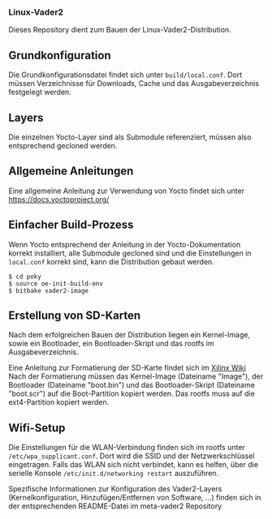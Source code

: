 ### Linux-Vader2
Dieses Repository dient zum Bauen der Linux-Vader2-Distribution.

## Grundkonfiguration
Die Grundkonfigurationsdatei findet sich unter `build/local.conf`. Dort müssen Verzeichnisse für Downloads, Cache und das Ausgabeverzeichnis festgelegt werden.

## Layers
Die einzelnen Yocto-Layer sind als Submodule referenziert, müssen also entsprechend gecloned werden.

## Allgemeine Anleitungen
Eine allgemeine Anleitung zur Verwendung von Yocto findet sich unter https://docs.yoctoproject.org/

## Einfacher Build-Prozess
Wenn Yocto entsprechend der Anleitung in der Yocto-Dokumentation korrekt installiert, alle Submodule gecloned sind und die Einstellungen in `local.conf` korrekt sind, kann die Distribution gebaut werden.

```
$ cd poky
$ source oe-init-build-env
$ bitbake vader2-image
```

## Erstellung von SD-Karten
Nach dem erfolgreichen Bauen der Distribution liegen ein Kernel-Image, sowie ein Bootloader, ein Bootloader-Skript und das rootfs im Ausgabeverzeichnis.

Eine Anleitung zur Formatierung der SD-Karte findet sich im [Xilinx Wiki](https://xilinx-wiki.atlassian.net/wiki/spaces/A/pages/18842385/How+to+format+SD+card+for+SD+boot)
Nach der Formatierung müssen das Kernel-Image (Dateiname "Image"), der Bootloader (Dateiname "boot.bin") und das Bootloader-Skript (Dateiname "boot.scr") auf die Boot-Partition kopiert werden.
Das rootfs muss auf die ext4-Partition kopiert werden.

## Wifi-Setup
Die Einstellungen für die WLAN-Verbindung finden sich im rootfs unter `/etc/wpa_supplicant.conf`. Dort wird die SSID und der Netzwerkschlüssel eingetragen.
Falls das WLAN sich nicht verbindet, kann es helfen, über die serielle Konsole `/etc/init.d/networking restart` auszuführen.

Spezifische Informationen zur Konfiguration des Vader2-Layers (Kernelkonfiguration, Hinzufügen/Entfernen von Software, ...) finden sich in der entsprechenden README-Datei im meta-vader2 Repository